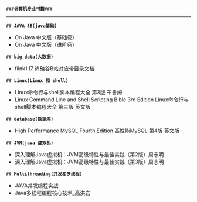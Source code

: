**`###计算机专业书籍###`**

---------------------------------------------------------------------------------------------------------------------------------------------

**`## JAVA SE(java基础)`**  
* On Java 中文版（基础卷）  
* On Java 中文版（进阶卷）  

**`## big data(大数据)`**    
* flink1.17 尚硅谷B站对应带目录文档     


**`## Linux(Linux 和 shell)`**  
* Linux命令行与shell脚本编程大全 第3版 布鲁姆       
* Linux Command Line and Shell Scripting Bible 3rd Edition   Linux命令行与shell脚本编程大全 第三版 英文版  

**`## database(数据库)`**  
* High Performance MySQL Fourth Edition  高性能MySQL 第4版 英文版  


**`## JVM(java 虚拟机)`**  
* 深入理解Java虚拟机：JVM高级特性与最佳实践（第2版）周志明    
* 深入理解Java虚拟机：JVM高级特性与最佳实践（第3版）周志明   



**`## Multithreading(并发和多线程)`**   
* JAVA并发编程实战  
* Java多线程编程核心技术_高洪岩   
